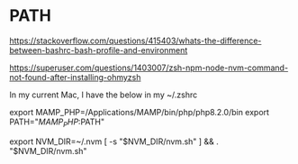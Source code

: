 # PATH

https://stackoverflow.com/questions/415403/whats-the-difference-between-bashrc-bash-profile-and-environment

https://superuser.com/questions/1403007/zsh-npm-node-nvm-command-not-found-after-installing-ohmyzsh

In my current Mac, I have the below in my ~/.zshrc 

export MAMP_PHP=/Applications/MAMP/bin/php/php8.2.0/bin
export PATH="$MAMP_PHP:$PATH"

export NVM_DIR=~/.nvm
 [ -s "$NVM_DIR/nvm.sh" ] && . "$NVM_DIR/nvm.sh"
